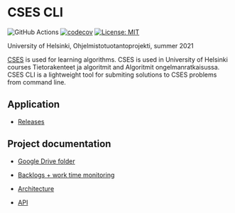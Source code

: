 # CSES CLI

![GitHub Actions](https://github.com/H4m5t3r/cses-cli/actions/workflows/main.yml/badge.svg)
[![codecov](https://codecov.io/gh/H4m5t3r/cses-cli/branch/main/graph/badge.svg)](https://app.codecov.io/gh/H4m5t3r/cses-cli)
[![License: MIT](https://img.shields.io/badge/License-MIT-yellow.svg)](https://opensource.org/licenses/MIT)

University of Helsinki, Ohjelmistotuotantoprojekti, summer 2021

[CSES](https://cses.fi/) is used for learning algorithms. CSES is used in University of Helsinki courses Tietorakenteet ja algoritmit and Algoritmit ongelmanratkaisussa. CSES CLI is a lightweight tool for submiting solutions to CSES problems from command line.

## Application

- [Releases](https://github.com/H4m5t3r/cses-cli/releases)

## Project documentation

- [Google Drive folder](https://drive.google.com/drive/folders/1teZTWPnbmWlJkVfETz7T2j04UHqJYpuf?usp=sharing)

- [Backlogs + work time monitoring](https://docs.google.com/spreadsheets/d/10vB2CXV9RVyM_wIMyXrgepMcKMDzQ1qXHvmtuqjiaio/edit#gid=0)

- [Architecture](https://github.com/H4m5t3r/cses-cli/wiki/Architecture)

- [API](https://h4m5t3r.github.io/cses-cli/)
